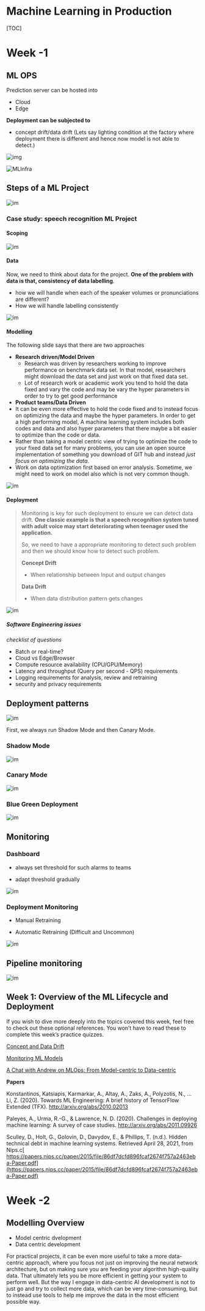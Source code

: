 # Machine Learning in Production

[TOC]

# Week -1

## ML OPS

Prediction server can be hosted into

- Cloud
- Edge

**Deployment can be subjected to**

- concept drift/data drift (Lets say lighting condition at the factory where deployment there is different and hence now model is not able to detect.)

![img](https://github.com/amitkml/AWS-MachineLearning/blob/main/img/deployment_architecture.JPG?raw=true)

![MLInfra](https://github.com/amitkml/AWS-MachineLearning/blob/main/img/ML_Infratructure.JPG?raw=true)

## Steps of a ML Project

![im](https://github.com/amitkml/AWS-MachineLearning/blob/main/img/ML_Project_lifecycle.JPG?raw=true)

### Case study: speech recognition ML Project

#### Scoping

![im](https://github.com/amitkml/AWS-MachineLearning/blob/main/img/speech_scoping.JPG?raw=true)

#### Data

Now, we need to think about data for the project. **One of the problem with data is that, consistency of data labelling**.

- how we will handle when each of the speaker volumes or pronunciations are different?
- How we will handle labelling consistently

![im](https://github.com/amitkml/AWS-MachineLearning/blob/main/img/speech_data_collection.JPG?raw=true)

#### Modelling

The following slide says that there are two approaches

- **Research driven/Model Driven**
  - Research was driven by researchers working to improve performance on benchmark data set. In that model, researchers might download the data set and just work on that fixed data set.
  - Lot of research work or academic work you tend to hold the data fixed and vary the code and may be vary the hyper parameters in order to try to get good performance
-  **Product teams/Data Driven**
  -  It can be even more effective to hold the code fixed and to instead focus on optimizing the data and maybe the hyper parameters. In order to get a high performing model, A machine learning system includes both codes and data and also hyper parameters that there maybe a bit easier to optimize than the code or data.
  -  Rather than taking a model centric view of trying to optimize the code to your fixed data set for many problems, you can use an open source implementation of something you download of GIT hub and instead *just focus on optimizing the data*.
  - Work on data optimization first based on error analysis. Sometime, we might need to work on model also which is not very common though.

![im](https://github.com/amitkml/AWS-MachineLearning/blob/main/img/speech_modelling.JPG?raw=true)

#### Deployment

> Monitoring is key for such deployment to ensure we can detect data drift. **One classic example is that a speech recognition system tuned with adult voice may start deteriorating when teenager used the application.** 
>
> So, we need to have a appropriate monitoring to detect such problem and then we should know how to detect such problem.
>
> **Concept Drift**
>
> - When relationship between Input and output changes
>
> **Data Drift**
>
> - When data distribution pattern gets changes

![im](https://github.com/amitkml/AWS-MachineLearning/blob/main/img/speech_deployment.JPG?raw=true)

##### Software Engineering issues

*checklist of questions*

- Batch or real-time?
- Cloud vs Edge/Browser
- Compute resource availability (CPU/GPU/Memory)
- Latency and throughput (Query per second - QPS) requirements
- Logging requirements for analysis, review and retraining
- security and privacy requirements

## Deployment patterns

![im](https://github.com/amitkml/AWS-MachineLearning/blob/main/img/commom_deployment.JPG?raw=true)

First, we always run Shadow Mode and then Canary Mode.

### Shadow Mode

![im](https://github.com/amitkml/AWS-MachineLearning/blob/main/img/shadow_mode_deployment.JPG?raw=true)

### Canary Mode

![im](https://github.com/amitkml/AWS-MachineLearning/blob/main/img/canary_deployment.JPG?raw=true)

### Blue Green Deployment

![im](https://github.com/amitkml/AWS-MachineLearning/blob/main/img/blue-green-deployment.JPG?raw=true)

## Monitoring

### Dashboard

- always set threshold for such alarms to teams

- adapt threshold gradually

   

![im](https://github.com/amitkml/AWS-MachineLearning/blob/main/img/monitoring_dashboard.JPG?raw=true)

### Deployment Monitoring

- Manual Retraining

- Automatic Retraining (Difficult and Uncommon)

![im](https://github.com/amitkml/AWS-MachineLearning/blob/main/img/Capture.JPG?raw=true)

## Pipeline monitoring

![im](https://github.com/amitkml/AWS-MachineLearning/blob/main/img/pipeline-monitoring.JPG?raw=true)

## Week 1: Overview of the ML Lifecycle and Deployment

If you wish to dive more deeply into the topics covered this week, feel free to check out these optional references. You won’t have to read these to complete this week’s practice quizzes.

[Concept and Data Drift](https://towardsdatascience.com/machine-learning-in-production-why-you-should-care-about-data-and-concept-drift-d96d0bc907fb)

[Monitoring ML Models](https://christophergs.com/machine%20learning/2020/03/14/how-to-monitor-machine-learning-models/)

[A Chat with Andrew on MLOps: From Model-centric to Data-centric](https://youtu.be/06-AZXmwHjo)



**Papers**

Konstantinos, Katsiapis, Karmarkar, A., Altay, A., Zaks, A., Polyzotis, N., … Li, Z. (2020). Towards ML Engineering: A brief history of TensorFlow Extended (TFX). [http://arxiv.org/abs/2010.02013 ](http://arxiv.org/abs/2010.02013)

Paleyes, A., Urma, R.-G., & Lawrence, N. D. (2020). Challenges in deploying machine learning: A survey of case studies. <http://arxiv.org/abs/2011.09926>

Sculley, D., Holt, G., Golovin, D., Davydov, E., & Phillips, T. (n.d.). Hidden technical debt in machine learning systems. Retrieved April 28, 2021, from Nips.c[ https://papers.nips.cc/paper/2015/file/86df7dcfd896fcaf2674f757a2463eba-Paper.pdf](https://papers.nips.cc/paper/2015/file/86df7dcfd896fcaf2674f757a2463eba-Paper.pdf)

# Week -2



## Modelling Overview

- Model centric dvelopment
- Data centric development

For practical projects, it can be even more useful to take a more data-centric approach, where you focus not just on improving the neural network architecture, but on making sure you are feeding your algorithm high-quality data. That ultimately lets you be more efficient in getting your system to perform well. But the way I engage in data-centric AI development is not to just go and try to collect more data, which can be very time-consuming, but to instead use tools to help me improve the data in the most efficient possible way.

